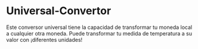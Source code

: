 # Universal-Convertor
Este conversor universal tiene la capacidad de transformar tu moneda local a cualquier otra moneda. Puede transformar tu medida de temperatura a su valor con ¡diferentes unidades!
